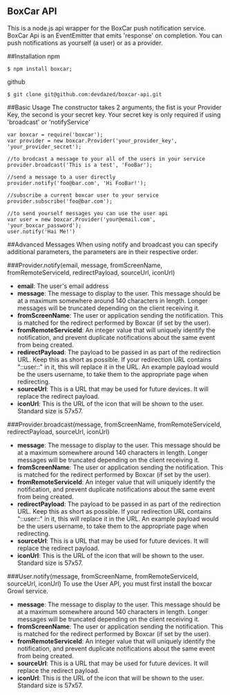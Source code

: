 ## BoxCar API
This is a node.js api wrapper for the BoxCar push notification service.  BoxCar Api is an EventEmitter that emits 'response' on completion.  You can push notifications as yourself (a user) or as a provider.

##Installation
npm

    $ npm install boxcar;
  
github

    $ git clone git@github.com:devdazed/boxcar-api.git

##Basic Usage
The constructor takes 2 arguments, the fist is your Provider Key, the second is your secret key.  Your secret key is only required if using 'broadcast' or 'notifyService'

    var boxcar = require('boxcar');
    var provider = new boxcar.Provider('your_provider_key', 'your_provider_secret');

    //to brodcast a message to your all of the users in your service
    provider.broadcast('This is a test', 'FooBar');
    
    //send a message to a user directly
    provider.notify('foo@bar.com', 'Hi FooBar!');
    
    //subscribe a current boxcar user to your service
    provider.subscribe('foo@bar.com');
    
    //to send yourself messages you can use the user api
    var user = new boxcar.Provider('your@email.com', 'your_boxcar_password');
    user.notify('Hai Me!')
    
##Advanced Messages
When using notify and broadcast you can specify additional parameters, the parameters are in their respective order.

###Provider.notify(email, message, fromScreenName, fromRemoteServiceId, redirectPayload, sourceUrl, iconUrl)

 - **email**: The user's email address
 - **message**: The message to display to the user. This message should be at a maximum somewhere around 140 characters in length. Longer messages will be truncated depending on the client receiving it.
 - **fromScreenName**:  The user or application sending the notification. This is matched for the redirect performed by Boxcar (if set by the user).
 - **fromRemoteServiceId**: An integer value that will uniquely identify the notification, and prevent duplicate notifications about the same event from being created.
 - **redirectPayload**: The payload to be passed in as part of the redirection URL. Keep this as short as possible. If your redirection URL contains "::user::" in it, this will replace it in the URL. An example payload would be the users username, to take them to the appropriate page when redirecting.
 - **sourceUrl**: This is a URL that may be used for future devices. It will replace the redirect payload.
 - **iconUrl**: This is the URL of the icon that will be shown to the user. Standard size is 57x57.
 
###Provider.broadcast(message, fromScreenName, fromRemoteServiceId, redirectPayload, sourceUrl, iconUrl)

- **message**: The message to display to the user. This message should be at a maximum somewhere around 140 characters in length. Longer messages will be truncated depending on the client receiving it.
- **fromScreenName**:  The user or application sending the notification. This is matched for the redirect performed by Boxcar (if set by the user).
- **fromRemoteServiceId**: An integer value that will uniquely identify the notification, and prevent duplicate notifications about the same event from being created.
- **redirectPayload**: The payload to be passed in as part of the redirection URL. Keep this as short as possible. If your redirection URL contains "::user::" in it, this will replace it in the URL. An example payload would be the users username, to take them to the appropriate page when redirecting.
- **sourceUrl**: This is a URL that may be used for future devices. It will replace the redirect payload.
- **iconUrl**: This is the URL of the icon that will be shown to the user. Standard size is 57x57.


###User.notify(message, fromScreenName, fromRemoteServiceId, sourceUrl, iconUrl)
To use the User API, you must first install the boxcar Growl service.

- **message**: The message to display to the user. This message should be at a maximum somewhere around 140 characters in length. Longer messages will be truncated depending on the client receiving it.
- **fromScreenName**:  The user or application sending the notification. This is matched for the redirect performed by Boxcar (if set by the user).
- **fromRemoteServiceId**: An integer value that will uniquely identify the notification, and prevent duplicate notifications about the same event from being created.
- **sourceUrl**: This is a URL that may be used for future devices. It will replace the redirect payload.
- **iconUrl**: This is the URL of the icon that will be shown to the user. Standard size is 57x57.

